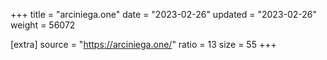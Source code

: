 +++
title = "arciniega.one"
date = "2023-02-26"
updated = "2023-02-26"
weight = 56072

[extra]
source = "https://arciniega.one/"
ratio = 13
size = 55
+++
